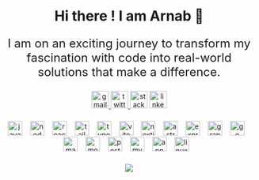<h1 align="center">Hi there ! I am Arnab 👋</h1>

###

<p align="center" style="font-size:1.5rem;">I am on an exciting journey to transform my fascination with code into real-world solutions that make a difference.</p>

###

<div align="center">
  <a href="mailto:code.sanket13@gmail.com" target="_blank">
    <img src="https://img.shields.io/static/v1?message=Gmail&logo=gmail&label=&color=f80d0d&logoColor=white&labelColor=&style=for-the-badge" height="35" alt="gmail logo"  />
  </a>
  <a href="https://twitter.com/heyiamsanket" target="_blank">
    <img src="https://img.shields.io/static/v1?message=Twitter-X&logo=twitter&label=&color=333&logoColor=white&labelColor=&style=for-the-badge" height="35" alt="twitter logo"  />
  </a>
  <img src="https://img.shields.io/static/v1?message=Stackoverflow&logo=stackoverflow&label=&color=FE7A16&logoColor=white&labelColor=&style=for-the-badge" height="35" alt="stackoverflow logo"  />
  <img src="https://img.shields.io/static/v1?message=LinkedIn&logo=linkedin&label=&color=0077B5&logoColor=white&labelColor=&style=for-the-badge" height="35" alt="linkedin logo"  />
</div>

###

<div align="center">
  <img src="https://skillicons.dev/icons?i=js" height="29" alt="javascript logo"  />
  <img width="8" />
  <img src="https://skillicons.dev/icons?i=nodejs" height="29" alt="nodejs logo"  />
  <img width="8" />
  <img src="https://skillicons.dev/icons?i=react" height="29" alt="react logo"  />
  <img width="8" />
  <img src="https://skillicons.dev/icons?i=tailwind" height="29" alt="tailwindcss logo"  />
  <img width="8" />
  <img src="https://skillicons.dev/icons?i=ts" height="29" alt="typescript logo"  />
  <img width="8" />
  <img src="https://skillicons.dev/icons?i=vite" height="29" alt="vite logo"  />
  <img width="8" />
  <img src="https://skillicons.dev/icons?i=nextjs" height="29" alt="nextjs logo"  />
  <img width="8" />
  <img src="https://skillicons.dev/icons?i=astro" height="29" alt="astro logo"  />
  <img width="8" />
  <img src="https://skillicons.dev/icons?i=express" height="29" alt="express logo"  />
  <img width="8" />
  <img src="https://skillicons.dev/icons?i=graphql" height="29" alt="graphql logo"  />
  <img width="8" />
  <img src="https://skillicons.dev/icons?i=go" height="29" alt="go logo"  />
  <img width="8" />
  <img src="https://skillicons.dev/icons?i=md" height="29" alt="markdown logo"  />
  <img width="8" />
  <img src="https://skillicons.dev/icons?i=mongodb" height="29" alt="mongodb logo"  />
  <img width="8" />
  <img src="https://skillicons.dev/icons?i=postgres" height="29" alt="postgresql logo"  />
  <img width="8" />
  <img src="https://skillicons.dev/icons?i=mysql" height="29" alt="mysql logo"  />
  <img width="8" />
  <img src="https://skillicons.dev/icons?i=appwrite" height="29" alt="appwrite logo"  />
  <img width="8" />
  <img src="https://skillicons.dev/icons?i=linux" height="29" alt="linux logo"  />
  <img width="8" />

</div>

###

<div align="center">
  <img src="https://profile-counter.glitch.me/sanketghosh/count.svg?"  />
</div>
